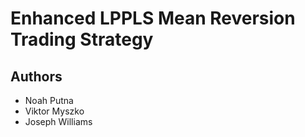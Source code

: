 # Enhanced LPPLS Mean Reversion Trading Strategy

## Authors
- Noah Putna
- Viktor Myszko
- Joseph Williams
